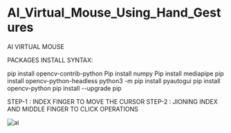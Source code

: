 # AI_Virtual_Mouse_Using_Hand_Gestures
AI VIRTUAL MOUSE

PACKAGES INSTALL SYNTAX:

pip install opencv-contrib-python
Pip install numpy
Pip install mediapipe
pip install opencv-python-headless
python3 -m pip install pyautogui
pip install opencv-python
pip install --upgrade pip

STEP-1 : INDEX FINGER TO MOVE THE CURSOR
STEP-2 : JIONING INDEX AND MIDDLE FINGER TO CLICK OPERATIONS

![ai](https://github.com/mxbn-mubeen/AI_Virtual_Mouse_Using_Hand_Gestures/assets/133656456/c4330ad9-22d0-4f50-a1b7-fe7c28a5b8cc)

